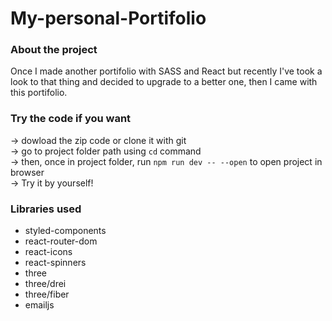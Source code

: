 # My-personal-Portifolio

### About the project
Once I made another portifolio with SASS and React but recently I've took a look to that thing and decided to upgrade to a better one, then I came with this portifolio.

### Try the code if you want
→ dowload the zip code or clone it with git <br />
→ go to project folder path using `cd` command <br />
→ then, once in project folder, run `npm run dev -- --open` to open project in browser <br />
→ Try it by yourself! <br />

### Libraries used
- styled-components 
- react-router-dom
- react-icons
- react-spinners
- three
- three/drei
- three/fiber
- emailjs 
